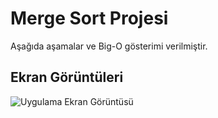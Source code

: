 
# Merge Sort Projesi

Aşağıda aşamalar ve Big-O gösterimi verilmiştir.


## Ekran Görüntüleri

![Uygulama Ekran Görüntüsü](https://i.hizliresim.com/fpddveu.png)

  